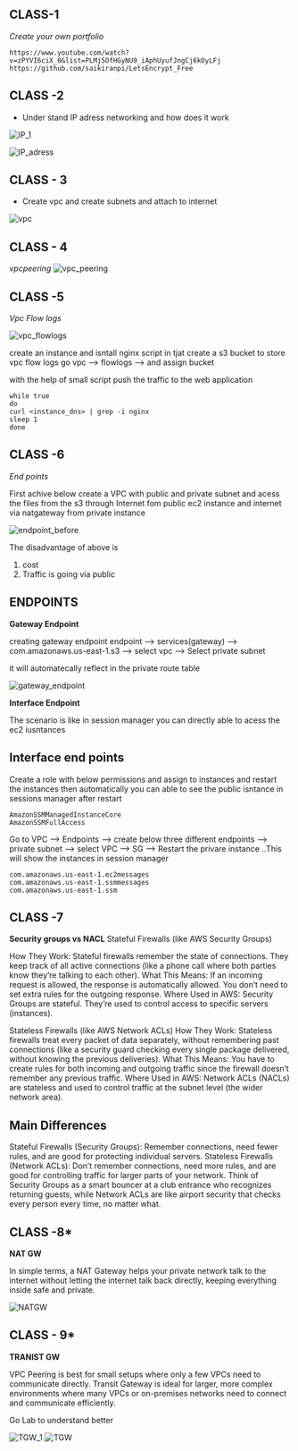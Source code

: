 ## CLASS-1
*Create your own portfolio*
```
https://www.youtube.com/watch?v=zPYVI6ciX_0&list=PLMj5OfHGyNU9_iAphUyufJngCj6kOyLFj
https://github.com/saikiranpi/LetsEncrypt_Free
```
## CLASS -2
* Under stand IP adress networking and how does it work


![IP_1](https://github.com/user-attachments/assets/45c31c63-5057-4727-a9ce-03dad04bfddc)


![IP_adress](https://github.com/user-attachments/assets/46c7e22f-b8b6-49c7-be70-27ae3aad1450)
  

## CLASS - 3
* Create vpc and create subnets and attach to internet

  
![vpc](https://github.com/user-attachments/assets/1c1bd972-bc4a-4384-8521-2bb94923ab55)

## CLASS - 4

*vpcpeering*
![vpc_peering](https://github.com/user-attachments/assets/3bceb1aa-571e-43f0-bcee-cedf914f6ab8)

## CLASS -5 

*Vpc Flow logs*

![vpc_flowlogs](https://github.com/user-attachments/assets/b77e0644-baf9-453d-bd72-7359b2b621b2)

create an instance and isntall nginx script in tjat
create a s3 bucket to store vpc flow logs
go vpc --> flowlogs --> and assign bucket 

with the help of small script push the traffic to the web application

```
while true
do 
curl <instance_dns> | grep -i nginx
sleep 1
done
```

## CLASS -6

*End points*

First achive below 
create a VPC with public and private subnet and acess the files from the s3 through Internet fom public ec2 instance and internet via natgateway from private instance

![endpoint_before](https://github.com/user-attachments/assets/14aafb4a-18b4-454b-b53c-8f4a3c249677)

The disadvantage of above is 
1. cost
2. Traffic is going via public


**ENDPOINTS**
-------------

**Gateway Endpoint**

creating gateway endpoint
endpoint --> services(gateway) --> com.amazonaws.us-east-1.s3 --> select vpc --> Select private subnet 

it will automatecally reflect in the private route table

![gateway_endpoint](https://github.com/user-attachments/assets/460f24f3-88b8-4110-acca-694a917796d1)


**Interface Endpoint**

The scenario is like in session manager you can directly able to acess the ec2 iusntances 

Interface end points
---------------------
Create a role with below permissions and assign to instances and restart the instances  then automatically you can able to see the public isntance in sessions manager after restart
```
AmazonSSMManagedInstanceCore
AmazonSSMFullAccess
```

Go to VPC --> Endpoints --> create below three different endpoints --> private subnet --> select VPC --> SG --> Restart the privare instance ..This will show the instances in session manager
```
com.amazonaws.us-east-1.ec2messages
com.amazonaws.us-east-1.ssmmessages
com.amazonaws.us-east-1.ssm
```
## CLASS -7

**Security groups vs NACL**
Stateful Firewalls (like AWS Security Groups)

How They Work: Stateful firewalls remember the state of connections. They keep track of all active connections (like a phone call where both parties know they’re talking to each other).
What This Means: If an incoming request is allowed, the response is automatically allowed. You don’t need to set extra rules for the outgoing response.
Where Used in AWS: Security Groups are stateful. They’re used to control access to specific servers (instances).


Stateless Firewalls (like AWS Network ACLs)
How They Work: Stateless firewalls treat every packet of data separately, without remembering past connections (like a security guard checking every single package delivered, without knowing the previous deliveries).
What This Means: You have to create rules for both incoming and outgoing traffic since the firewall doesn’t remember any previous traffic.
Where Used in AWS: Network ACLs (NACLs) are stateless and used to control traffic at the subnet level (the wider network area).


Main Differences
-----------------
Stateful Firewalls (Security Groups): Remember connections, need fewer rules, and are good for protecting individual servers.
Stateless Firewalls (Network ACLs): Don’t remember connections, need more rules, and are good for controlling traffic for larger parts of your network.
Think of Security Groups as a smart bouncer at a club entrance who recognizes returning guests, while Network ACLs are like airport security that checks every person every time, no matter what.

## CLASS -8*

**NAT GW**

In simple terms, a NAT Gateway helps your private network talk to the internet without letting the internet talk back directly, keeping everything inside safe and private.

![NATGW](https://github.com/user-attachments/assets/83a37330-8806-4e91-8130-1e9e77ed36be)

## CLASS - 9*
**TRANIST GW**

VPC Peering is best for small setups where only a few VPCs need to communicate directly.
Transit Gateway is ideal for larger, more complex environments where many VPCs or on-premises networks need to connect and communicate efficiently.

Go Lab to understand better 


![TGW_1](https://github.com/user-attachments/assets/193252e3-acaa-4ef3-a58f-8e8809ad45b7)
![TGW](https://github.com/user-attachments/assets/2f4326bf-f2f1-40e3-b366-87c73ea66af2)
